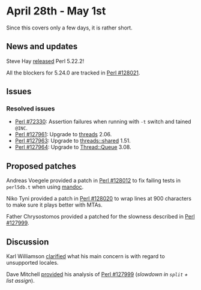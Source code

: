 # April 28th - May 1st

Since this covers only a few days, it is rather short.

## News and updates

Steve Hay
[released](http://www.nntp.perl.org/group/perl.perl5.porters/236120)
Perl 5.22.2!

All the blockers for 5.24.0 are tracked in
[Perl #128021](https://rt.perl.org/Ticket/Display.html?id=128021).

## Issues

### Resolved issues

* [Perl #72330](https://rt.perl.org/Ticket/Display.html?id=72330):
  Assertion failures when running with `-t` switch and tained
  `@INC`.
* [Perl #127961](https://rt.perl.org/Ticket/Display.html?id=127961):
  Upgrade to [threads](https://metacpan.org/pod/threads) 2.06.
* [Perl #127963](https://rt.perl.org/Ticket/Display.html?id=127963):
  Upgrade to
  [threads::shared](https://metacpan.org/pod/threads::shared) 1.51.
* [Perl #127964](https://rt.perl.org/Ticket/Display.html?id=127964):
  Upgrade to
  [Thread::Queue](https://metacpan.org/pod/Thread::Queue) 3.08.

## Proposed patches

Andreas Voegele provided a patch in
[Perl #128012](https://rt.perl.org/Ticket/Display.html?id=128012)
to fix failing tests in `perl5db.t` when using
[mandoc](https://en.wikipedia.org/wiki/Mandoc).

Niko Tyni provided a patch in
[Perl #128020](https://rt.perl.org/Ticket/Display.html?id=128020)
to wrap lines at 900 characters to make sure it plays better with
MTAs.

Father Chrysostomos provided a patched for the slowness described
in
[Perl #127999](https://rt.perl.org/Ticket/Display.html?id=127999).

## Discussion

Karl Williamson
[clarified](http://www.nntp.perl.org/group/perl.perl5.porters/236083)
what his main concern is with regard to unsupported locales.

Dave Mitchell
[provided](http://www.nntp.perl.org/group/perl.perl5.porters/236106)
his analysis of
[Perl #127999](https://rt.perl.org/Ticket/Display.html?id=127999)
(*slowdown in `split` + list assign*).
